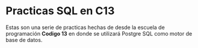 # Practicas SQL en C13
Estas son una serie de practicas hechas de desde la escuela de programación **Codigo 13** en donde se utilizará Postgre SQL como motor de base de datos.